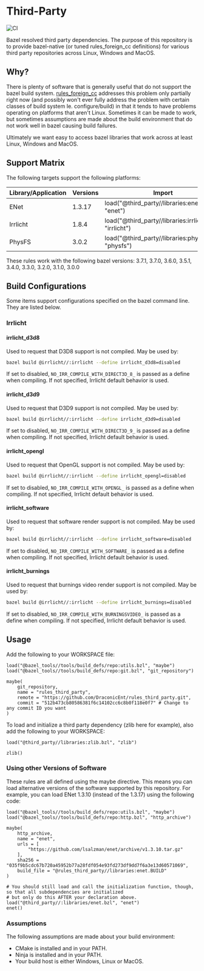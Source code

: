 # Third-Party

![CI](https://github.com/DraconicEnt/Third-Party/workflows/CI/badge.svg?branch=develop)

Bazel resolved third party dependencies.
The purpose of this repository is to provide bazel-native (or tuned rules_foreign_cc definitions) for various third party repositories across Linux, Windows and MacOS.

## Why?

There is plenty of software that is generally useful that do not support the bazel build system. [rules_foreign_cc](https://github.com/bazelbuild/rules_foreign_cc)
addresses this problem only partially right now (and possibly won't ever fully address the problem with certain classes of build system Ie. configure/build) in that
it tends to have problems operating on platforms that aren't Linux. Sometimes it can be made to work, but sometimes assumptions are made about the build environment
that do not work well in bazel causing build failures.

Ultimately we want easy to access bazel libraries that work across at least Linux, Windows and MacOS.

## Support Matrix

The following targets support the following platforms:

| Library/Application    |    Versions   | Import                                                   | Target                |  Linux?  | Windows? |   OSX?   |
| ---------------------- | ------------- | -------------------------------------------------------- | --------------------  | -------- | -------- | -------- |
|        ENet            |    1.3.17     | load("@third_party//libraries:enet.bzl", "enet")         | @enet//:enet          | &#10003; | &#10003; | &#10003; |
|        Irrlicht        |    1.8.4      | load("@third_party//libraries:irrlicht.bzl", "irrlicht") | @irrlicht//:irrlicht  | &#10003; | &#10007; | &#10003; |
|         PhysFS         |    3.0.2      | load("@third_party//libraries:physfs.bzl", "physfs")     | @physfs//:physfs      | &#10003; | &#10003; | &#10003; |

These rules work with the following bazel versions: 3.7.1, 3.7.0, 3.6.0, 3.5.1, 3.4.0, 3.3.0, 3.2.0, 3.1.0, 3.0.0

## Build Configurations

Some items support configurations specified on the bazel command line. They are listed below.

### Irrlicht

#### irrlicht_d3d8

Used to request that D3D8 support is not compiled. May be used by:

```bash
bazel build @irrlicht//:irrlicht --define irrlicht_d3d8=disabled
```

If set to disabled, ```NO_IRR_COMPILE_WITH_DIRECT3D_8_``` is passed as a define when compiling. If not specified,
Irrlicht default behavior is used.

#### irrlicht_d3d9

Used to request that D3D9 support is not compiled. May be used by:

```bash
bazel build @irrlicht//:irrlicht --define irrlicht_d3d9=disabled
```

If set to disabled, ```NO_IRR_COMPILE_WITH_DIRECT3D_9_``` is passed as a define when compiling. If not specified,
Irrlicht default behavior is used.

#### irrlicht_opengl

Used to request that OpenGL support is not compiled. May be used by:

```bash
bazel build @irrlicht//:irrlicht --define irrlicht_opengl=disabled
```

If set to disabled, ```NO_IRR_COMPILE_WITH_OPENGL_``` is passed as a define when compiling. If not specified,
Irrlicht default behavior is used.

#### irrlicht_software

Used to request that software render support is not compiled. May be used by:

```bash
bazel build @irrlicht//:irrlicht --define irrlicht_software=disabled
```

If set to disabled, ```NO_IRR_COMPILE_WITH_SOFTWARE_``` is passed as a define when compiling. If not specified,
Irrlicht default behavior is used.

#### irrlicht_burnings

Used to request that burnings video render support is not compiled. May be used by:

```bash
bazel build @irrlicht//:irrlicht --define irrlicht_burnings=disabled
```

If set to disabled, ```NO_IRR_COMPILE_WITH_BURNINGSVIDEO_``` is passed as a define when compiling. If not specified,
Irrlicht default behavior is used.

## Usage

Add the following to your WORKSPACE file:

```starlark
load("@bazel_tools//tools/build_defs/repo:utils.bzl", "maybe")
load("@bazel_tools//tools/build_defs/repo:git.bzl", "git_repository")

maybe(
    git_repository,
    name = "rules_third_party",
    remote = "https://github.com/DraconicEnt/rules_third_party.git",
    commit = "512b473cb80586381f6c14102cc6c8b0f118e0f7" # Change to any commit ID you want
)
```

To load and initialize a third party dependency (zlib here for example), also add the following to your WORKSPACE:

```starlark
load("@third_party//libraries:zlib.bzl", "zlib")

zlib()
```

### Using other Versions of Software

These rules are all defined using the maybe directive. This means you can load alternative versions of the software supported by this repository.
For example, you can load ENet 1.3.10 (instead of the 1.3.17) using the following code:

```starlark
load("@bazel_tools//tools/build_defs/repo:utils.bzl", "maybe")
load("@bazel_tools//tools/build_defs/repo:http.bzl", "http_archive")

maybe(
    http_archive,
    name = "enet",
    urls = [
        "https://github.com/lsalzman/enet/archive/v1.3.10.tar.gz"
    ],
    sha256 = "035f9b5cdc67b720a45952b77a28fdf054e93fd273df9dd7f6a3e13d60571069",
    build_file = "@rules_third_party//libraries:enet.BUILD"
)

# You should still load and call the initialization function, though, so that all subdependencies are initialized
# but only do this AFTER your declaration above.
load("@third_party//:libraries/enet.bzl", "enet")
enet()
```

### Assumptions

The following assumptions are made about your build environment:

* CMake is installed and in your PATH.
* Ninja is installed and in your PATH.
* Your build host is either Windows, Linux or MacOS.
